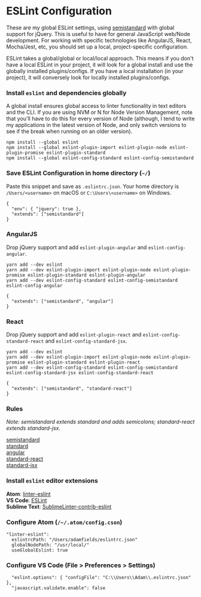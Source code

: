 # ESLint Configuration
These are my global ESLint settings, using [semistandard](https://github.com/Flet/semistandard) with global support for jQuery. This is useful to have for general JavaScript web/Node development. For working with specific technologies like AngularJS, React, Mocha/Jest, etc, you should set up a local, project-specific configuration.  

ESLint takes a global/global or local/local approach. This means if you don't have a local ESLint in your project, it will look for a global install and use the globally installed plugins/configs. If you have a local installation (in your project), it will conversely look for locally installed plugins/configs.  

### Install `eslint` and dependencies globally
A global install ensures global access to linter functionality in text editors and the CLI. If you are using NVM or N for Node Version Management, note that you'll have to do this for every version of Node (although, I tend to write my applications in the latest version of Node, and only switch versions to see if the break when running on an older version).  

```
npm install --global eslint
npm install --global eslint-plugin-import eslint-plugin-node eslint-plugin-promise eslint-plugin-standard
npm install --global eslint-config-standard eslint-config-semistandard
```  

### Save ESLint Configuration in home directory (`~/`)
Paste this snippet and save as `.eslintrc.json`. Your home directory is `/Users/<username>` on macOS or `C:\Users\<username>` on Windows.    

```
{
  "env": { "jquery": true },
  "extends": ["semistandard"]
}
```  

### AngularJS
Drop jQuery support and add `eslint-plugin-angular` and `eslint-config-angular`.  

```
yarn add --dev eslint
yarn add --dev eslint-plugin-import eslint-plugin-node eslint-plugin-promise eslint-plugin-standard eslint-plugin-angular
yarn add --dev eslint-config-standard eslint-config-semistandard eslint-config-angular
```

```
{
  "extends": ["semistandard", "angular"]
}
```

### React
Drop jQuery support and add `eslint-plugin-react` and `eslint-config-standard-react` and `eslint-config-standard-jsx`.  

```
yarn add --dev eslint
yarn add --dev eslint-plugin-import eslint-plugin-node eslint-plugin-promise eslint-plugin-standard eslint-plugin-react
yarn add --dev eslint-config-standard eslint-config-semistandard eslint-config-standard-jsx eslint-config-standard-react
```

```
{
  "extends": ["semistandard", "standard-react"]
}
```

### Rules
*Note: semistandard extends standard and adds semicolons; standard-react extends standard-jsx.*  

[semistandard](https://github.com/Flet/eslint-config-semistandard/blob/master/eslintrc.json)  
[standard](https://github.com/feross/eslint-config-standard/blob/master/eslintrc.json)  
[angular](https://github.com/dustinspecker/eslint-config-angular/blob/master/index.js)  
[standard-react](https://github.com/feross/eslint-config-standard-react/blob/master/eslintrc.json)  
[standard-jsx](https://github.com/feross/eslint-config-standard-jsx/blob/master/eslintrc.json)  

### Install `eslint` editor extensions
**Atom**: [linter-eslint](https://atom.io/packages/linter-eslint)  
**VS Code**: [ESLint](https://marketplace.visualstudio.com/items?itemName=dbaeumer.vscode-eslint)  
**Sublime Text**: [SublimeLinter-contrib-eslint](https://packagecontrol.io/packages/SublimeLinter-contrib-eslint)  

### Configure Atom (`/~/.atom/config.cson`)

```
"linter-eslint":
  eslintrcPath: "/Users/adamfields/eslintrc.json"
  globalNodePath: "/usr/local/"
  useGlobalEslint: true
```  

### Configure VS Code (File > Preferences > Settings)
```
  "eslint.options": { "configFile": "C:\\Users\\Adam\\.eslintrc.json" },
  "javascript.validate.enable": false
```
